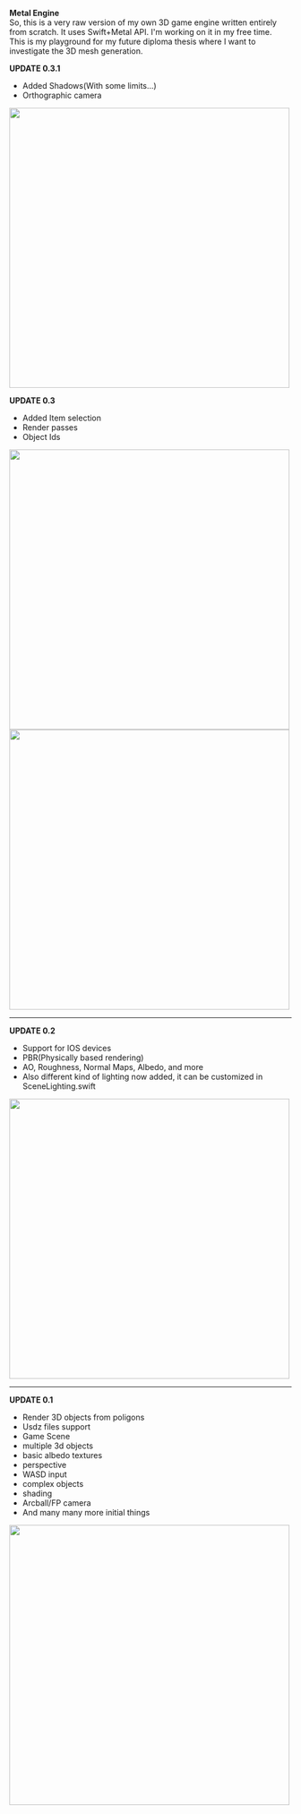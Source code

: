 **Metal Engine** <br />
So, this is a very raw version of my own 3D game engine written entirely from scratch. It uses Swift+Metal API. I'm working on it in my free time. <br />
This is my playground for my future diploma thesis where I want to investigate the 3D mesh generation. <br />

**UPDATE 0.3.1**
* Added Shadows(With some limits...)
* Orthographic camera
<img src="https://i.ibb.co/Bt8qKDw/2b99183f-00fe-4e5d-bc62-9b3ff0d6f8b3.jpg" width="500">


**UPDATE 0.3**
* Added Item selection
* Render passes
* Object Ids
<img src="https://i.ibb.co/rv6mYRB/2648172d-4bba-4545-b04b-1e5d25a82a15.jpg" width="500">
<img src="https://i.ibb.co/0KTYcgj/e39593c0-2d95-441c-8899-2d4ba5bed22b.jpg" width="500">

___

**UPDATE 0.2**
* Support for IOS devices
* PBR(Physically based rendering)
* AO, Roughness, Normal Maps, Albedo, and more
* Also different kind of lighting now added, it can be customized in SceneLighting.swift
<img src="https://i.ibb.co/s5s8Zyj/photo-5339390260649515280-w.jpg" width="500">

___

**UPDATE 0.1** <br />
* Render 3D objects from poligons
* Usdz files support
* Game Scene
* multiple 3d objects 
* basic albedo textures
* perspective
* WASD input
* complex objects
* shading
* Arcball/FP camera
* And many many more initial things
<img src="https://i.ibb.co/NSyH956/image.jpg" width="500">
